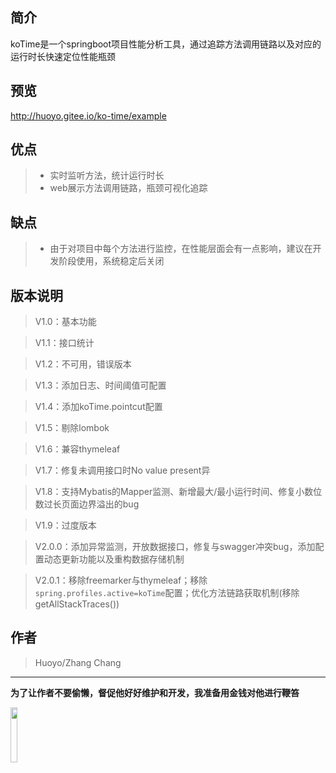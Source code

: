 
## 简介
koTime是一个springboot项目性能分析工具，通过追踪方法调用链路以及对应的运行时长快速定位性能瓶颈

## 预览

http://huoyo.gitee.io/ko-time/example


## 优点
> * 实时监听方法，统计运行时长
> * web展示方法调用链路，瓶颈可视化追踪



## 缺点
> * 由于对项目中每个方法进行监控，在性能层面会有一点影响，建议在开发阶段使用，系统稳定后关闭


## 版本说明

> V1.0：基本功能

> V1.1：接口统计

> V1.2：不可用，错误版本

> V1.3：添加日志、时间阈值可配置

> V1.4：添加koTime.pointcut配置

> V1.5：剔除lombok

> V1.6：兼容thymeleaf

> V1.7：修复未调用接口时No value present异

> V1.8：支持Mybatis的Mapper监测、新增最大/最小运行时间、修复小数位数过长页面边界溢出的bug

> V1.9：过度版本

> V2.0.0：添加异常监测，开放数据接口，修复与swagger冲突bug，添加配置动态更新功能以及重构数据存储机制

> V2.0.1：移除freemarker与thymeleaf；移除`spring.profiles.active=koTime`配置；优化方法链路获取机制(移除getAllStackTraces())


## 作者
> Huoyo/Zhang Chang

---

**为了让作者不要偷懒，督促他好好维护和开发，我准备用金钱对他进行鞭笞**

<img src="v200/pay.jpg"  width="15%" height="15%">

